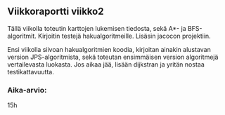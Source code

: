 ## Viikkoraportti viikko2
Tällä viikolla toteutin karttojen lukemisen tiedosta, sekä A*- ja BFS-algoritmit. Kirjoitin testejä hakualgoritmeille. Lisäsin jacocon projektiin. 

Ensi viikolla siivoan hakualgoritmien koodia, kirjoitan ainakin alustavan version JPS-algoritmista, sekä toteutan ensimmäisen version algoritmejä vertailevasta luokasta. Jos aikaa jää, lisään dijkstran ja yritän nostaa testikattavuutta. 


### Aika-arvio:
15h
